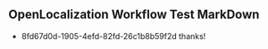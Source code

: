 ## OpenLocalization Workflow Test MarkDown
* 8fd67d0d-1905-4efd-82fd-26c1b8b59f2d thanks!

<!--HONumber=Jul16_HO4-->



